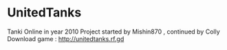 # UnitedTanks
Tanki Online in year 2010
Project started by Mishin870 , continued by Colly
Download game : http://unitedtanks.rf.gd
